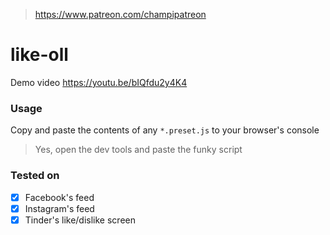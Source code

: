 > https://www.patreon.com/champipatreon

# like-oll
Demo video https://youtu.be/bIQfdu2y4K4

### Usage
Copy and paste the contents of any `*.preset.js` to your browser's console
> Yes, open the dev tools and paste the funky script

### Tested on
- [x] Facebook's feed
- [x] Instagram's feed
- [x] Tinder's like/dislike screen
